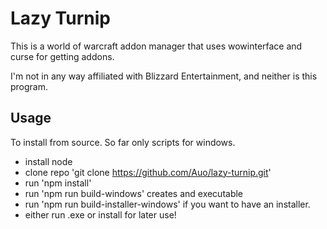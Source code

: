 # Lazy Turnip
This is a world of warcraft addon manager that uses wowinterface and curse for getting addons.

I'm not in any way affiliated with Blizzard Entertainment, and neither is this program.

## Usage
To install from source.
So far only scripts for windows.

* install node
* clone repo 'git clone https://github.com/Auo/lazy-turnip.git'
* run 'npm install'
* run 'npm run build-windows' creates and executable
* run 'npm run build-installer-windows' if you want to have an installer.
* either run .exe or install for later use!
